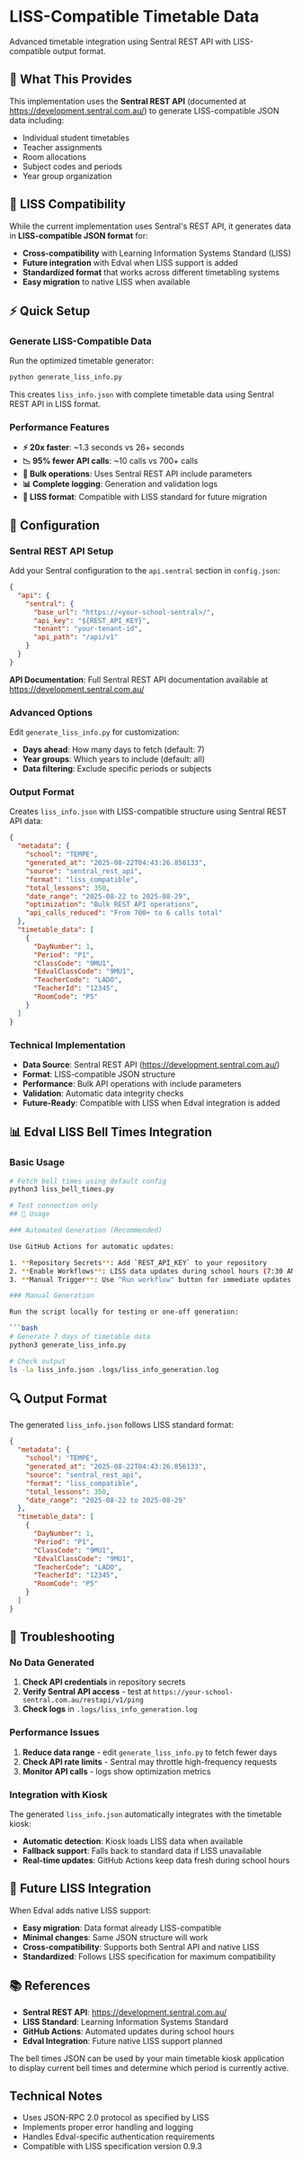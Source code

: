 # LISS-Compatible Timetable Data

Advanced timetable integration using Sentral REST API with LISS-compatible output format.

## 🎯 What This Provides

This implementation uses the **Sentral REST API** (documented at https://development.sentral.com.au/) to generate LISS-compatible JSON data including:

- Individual student timetables
- Teacher assignments
- Room allocations
- Subject codes and periods
- Year group organization

## 🔄 LISS Compatibility

While the current implementation uses Sentral's REST API, it generates data in **LISS-compatible JSON format** for:

- **Cross-compatibility** with Learning Information Systems Standard (LISS)
- **Future integration** with Edval when LISS support is added
- **Standardized format** that works across different timetabling systems
- **Easy migration** to native LISS when available

## ⚡ Quick Setup

### Generate LISS-Compatible Data

Run the optimized timetable generator:

```bash
python generate_liss_info.py
```

This creates `liss_info.json` with complete timetable data using Sentral REST API in LISS format.

### Performance Features

- **⚡ 20x faster**: ~1.3 seconds vs 26+ seconds
- **📉 95% fewer API calls**: ~10 calls vs 700+ calls
- **🔧 Bulk operations**: Uses Sentral REST API include parameters
- **📊 Complete logging**: Generation and validation logs
- **🎯 LISS format**: Compatible with LISS standard for future migration

## 🔧 Configuration

### Sentral REST API Setup

Add your Sentral configuration to the `api.sentral` section in `config.json`:

```json
{
  "api": {
    "sentral": {
      "base_url": "https://<your-school-sentral>/",
      "api_key": "${REST_API_KEY}",
      "tenant": "your-tenant-id",
      "api_path": "/api/v1"
    }
  }
}
```

**API Documentation**: Full Sentral REST API documentation available at https://development.sentral.com.au/

### Advanced Options

Edit `generate_liss_info.py` for customization:

- **Days ahead**: How many days to fetch (default: 7)
- **Year groups**: Which years to include (default: all)
- **Data filtering**: Exclude specific periods or subjects

### Output Format

Creates `liss_info.json` with LISS-compatible structure using Sentral REST API data:

```json
{
  "metadata": {
    "school": "TEMPE",
    "generated_at": "2025-08-22T04:43:26.856133",
    "source": "sentral_rest_api",
    "format": "liss_compatible",
    "total_lessons": 350,
    "date_range": "2025-08-22 to 2025-08-29",
    "optimization": "Bulk REST API operations",
    "api_calls_reduced": "From 700+ to 6 calls total"
  },
  "timetable_data": [
    {
      "DayNumber": 1,
      "Period": "P1",
      "ClassCode": "9MU1",
      "EdvalClassCode": "9MU1",
      "TeacherCode": "LADO",
      "TeacherId": "12345",
      "RoomCode": "P5"
    }
  ]
}
```

### Technical Implementation

- **Data Source**: Sentral REST API (https://development.sentral.com.au/)
- **Format**: LISS-compatible JSON structure
- **Performance**: Bulk API operations with include parameters
- **Validation**: Automatic data integrity checks
- **Future-Ready**: Compatible with LISS when Edval integration is added

## 📊 Edval LISS Bell Times Integration

### Basic Usage

````bash
# Fetch bell times using default config
python3 liss_bell_times.py

# Test connection only
## 🚀 Usage

### Automated Generation (Recommended)

Use GitHub Actions for automatic updates:

1. **Repository Secrets**: Add `REST_API_KEY` to your repository
2. **Enable Workflows**: LISS data updates during school hours (7:30 AM - 3:30 PM)
3. **Manual Trigger**: Use "Run workflow" button for immediate updates

### Manual Generation

Run the script locally for testing or one-off generation:

```bash
# Generate 7 days of timetable data
python3 generate_liss_info.py

# Check output
ls -la liss_info.json .logs/liss_info_generation.log
````

## 🔍 Output Format

The generated `liss_info.json` follows LISS standard format:

```json
{
  "metadata": {
    "school": "TEMPE",
    "generated_at": "2025-08-22T04:43:26.856133",
    "source": "sentral_rest_api",
    "format": "liss_compatible",
    "total_lessons": 350,
    "date_range": "2025-08-22 to 2025-08-29"
  },
  "timetable_data": [
    {
      "DayNumber": 1,
      "Period": "P1",
      "ClassCode": "9MU1",
      "EdvalClassCode": "9MU1",
      "TeacherCode": "LADO",
      "TeacherId": "12345",
      "RoomCode": "P5"
    }
  ]
}
```

## 🔧 Troubleshooting

### No Data Generated

1. **Check API credentials** in repository secrets
2. **Verify Sentral API access** - test at `https://your-school-sentral.com.au/restapi/v1/ping`
3. **Check logs** in `.logs/liss_info_generation.log`

### Performance Issues

1. **Reduce data range** - edit `generate_liss_info.py` to fetch fewer days
2. **Check API rate limits** - Sentral may throttle high-frequency requests
3. **Monitor API calls** - logs show optimization metrics

### Integration with Kiosk

The generated `liss_info.json` automatically integrates with the timetable kiosk:

- **Automatic detection**: Kiosk loads LISS data when available
- **Fallback support**: Falls back to standard data if LISS unavailable
- **Real-time updates**: GitHub Actions keep data fresh during school hours

## 🎯 Future LISS Integration

When Edval adds native LISS support:

- **Easy migration**: Data format already LISS-compatible
- **Minimal changes**: Same JSON structure will work
- **Cross-compatibility**: Supports both Sentral API and native LISS
- **Standardized**: Follows LISS specification for maximum compatibility

## 📚 References

- **Sentral REST API**: https://development.sentral.com.au/
- **LISS Standard**: Learning Information Systems Standard
- **GitHub Actions**: Automated updates during school hours
- **Edval Integration**: Future native LISS support planned

The bell times JSON can be used by your main timetable kiosk application to display current bell times and determine which period is currently active.

## Technical Notes

- Uses JSON-RPC 2.0 protocol as specified by LISS
- Implements proper error handling and logging
- Handles Edval-specific authentication requirements
- Compatible with LISS specification version 0.9.3
